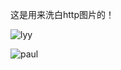 这是用来洗白http图片的！

![lyy](http://linyy.name/wp-content/themes/linyy/img/uploads/avatar/logo7.png)

![paul](https://paugram.com/usr/uploads/Avatar.jpg/)

